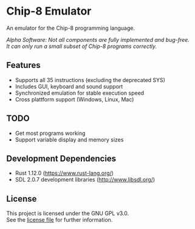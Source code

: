# Chip-8 Emulator

An emulator for the Chip-8 programming language.  

*Alpha Software: Not all components are fully implemented and bug-free.  
It can only run a small subset of Chip-8 programs correctly.*

## Features
- Supports all 35 instructions (excluding the deprecated SYS)
- Includes GUI, keyboard and sound support
- Synchronized emulation for stable execution speed
- Cross plattform support (Windows, Linux, Mac)

## TODO
- Get most programs working
- Support variable display and memory sizes

## Development Dependencies
- Rust 1.12.0 (https://www.rust-lang.org/)
- SDL 2.0.7 development libraries (http://www.libsdl.org/)

## License
This project is licensed under the GNU GPL v3.0.  
See the [license file](LICENSE) for further information.
